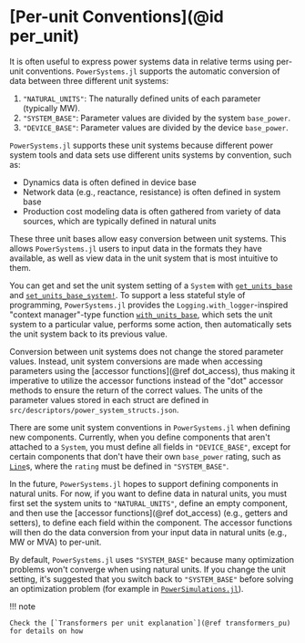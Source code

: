# [Per-unit Conventions](@id per_unit)

It is often useful to express power systems data in relative terms using per-unit conventions.
`PowerSystems.jl` supports the automatic conversion of data between three different unit systems:

 1. `"NATURAL_UNITS"`: The naturally defined units of each parameter (typically MW).
 2. `"SYSTEM_BASE"`: Parameter values are divided by the system `base_power`.
 3. `"DEVICE_BASE"`: Parameter values are divided by the device `base_power`.

`PowerSystems.jl` supports these unit systems because different power system tools and data
sets use different units systems by convention, such as:

  - Dynamics data is often defined in device base
  - Network data (e.g., reactance, resistance) is often defined in system base
  - Production cost modeling data is often gathered from variety of data sources,
    which are typically defined in natural units

These three unit bases allow easy conversion between unit systems.
This allows `PowerSystems.jl` users to input data in the formats they have available,
as well as view data in the unit system that is most intuitive to them.

You can get and set the unit system setting of a `System` with [`get_units_base`](@ref) and
[`set_units_base_system!`](@ref). To support a less stateful style of programming,
`PowerSystems.jl` provides the `Logging.with_logger`-inspired "context manager"-type
function [`with_units_base`](@ref), which sets the unit system to a particular value,
performs some action, then automatically sets the unit system back to its previous value.

Conversion between unit systems does not change
the stored parameter values. Instead, unit system conversions are made when accessing
parameters using the [accessor functions](@ref dot_access), thus making it
imperative to utilize the accessor functions instead of the "dot" accessor methods to
ensure the return of the correct values. The units of the parameter values stored in each
struct are defined in `src/descriptors/power_system_structs.json`.

There are some unit system conventions in `PowerSystems.jl` when defining new components.
Currently, when you define components that aren't attached to a `System`,
you must define all fields in `"DEVICE_BASE"`, except for certain components that don't
have their own `base_power` rating, such as [`Line`](@ref)s, where the `rating` must be
defined in `"SYSTEM_BASE"`.

In the future, `PowerSystems.jl` hopes to support defining components in natural units.
For now, if you want to define data in natural units, you must first
set the system units to `"NATURAL_UNITS"`, define an empty component, and then use the
[accessor functions](@ref dot_access) (e.g., getters and setters), to define each field
within the component. The accessor functions will then do the data conversion from your
input data in natural units (e.g., MW or MVA) to per-unit.

By default, `PowerSystems.jl` uses `"SYSTEM_BASE"` because many optimization problems won't
converge when using natural units. If you change the unit setting, it's suggested that you
switch back to `"SYSTEM_BASE"` before solving an optimization problem (for example in
[`PowerSimulations.jl`](https://nrel-sienna.github.io/PowerSimulations.jl/stable/)).

!!! note

    Check the [`Transformers per unit explanation`](@ref transformers_pu) for details on how
